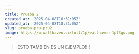 ```yaml
---
---
title: Prueba 2
created_at: '2025-04-08T18:31:05Z'
updated_at: '2025-04-08T18:31:05Z'
slug: prueba-pru-pru2
image: https://w.wallhaven.cc/full/1p/wallhaven-1p73gw.png
---
```


> ESTO TAMBIEN ES UN EJEMPLO!!!!